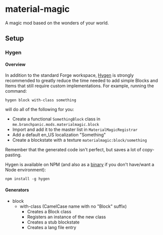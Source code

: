 # material-magic

A magic mod based on the wonders of your world.

## Setup

### Hygen

#### Overview

In addition to the standard Forge workspace, [Hygen](http://www.hygen.io/) is strongly recommended to greatly reduce
the time needed to add simple Blocks and Items that still require custom implementations. For example, running the
command:

```
hygen block with-class something
```

will do all of the following for you:

- Create a functional `SomethingBlock` class in `me.branchpanic.mods.materialmagic.block`
- Import and add it to the master list in `MaterialMagicRegistrar`
- Add a default en_US localization "Something"
- Create a blockstate with a texture `materialmagic:block/something`

Remember that the generated code isn't perfect, but saves a lot of copy-pasting.

Hygen is available on NPM (and also as a [binary](https://github.com/jondot/hygen/releases) if you don't have/want a
Node environment):

```
npm install -g hygen
```

#### Generators

- block
  - with-class (CamelCase name with no "Block" suffix)
    - Creates a Block class
    - Registers an instance of the new class
    - Creates a stub blockstate
    - Creates a lang file entry